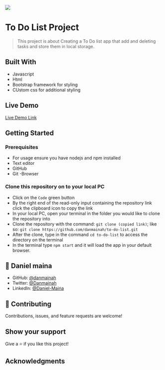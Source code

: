 ![](https://img.shields.io/badge/Microverse-blueviolet)

# To Do List Project

> This project is about Creating a To Do list app that add and deleting tasks and store them in local storage.

## Built With

- Javascript 
- Html 
- Bootstrap framework for styling
- CUstom css for additional styling

## Live Demo

[Live Demo Link](https://danmainah.github.io/to-do-list/)

## Getting Started

 ### Prerequisites
- For usage ensure you have nodejs and npm installed
- Text editor
- GitHub
- Git
-Browser
### Clone this repository on to your local PC

- Click on the `Code` green button
- By the right end of the read-only input containing the repository link click the clipboard icon to copy the link
- In your local PC, open your terminal in the folder you would like to clone the repository into
- Clone the repository with the command: `git clone (copied link)`; like so: `git clone https://github.com/danmainah/to-do-list.git`
- After the clone, type in the command `cd to-do-list` to access the directory on the terminal
- In the terminal type `npm start` and it will load the app in your default browser.

## 👤 **Daniel maina**

- GitHub: [@danmainah](https://github.com/danmainah)
- Twitter: [@Danmainah](https://twitter.com/dan_mainah)
- LinkedIn: [@Daniel-Maina](www.linkedin.com/in/daniel-maina-315a38191)

## 🤝 Contributing

Contributions, issues, and feature requests are welcome!

## Show your support

Give a ⭐️ if you like this project!

## Acknowledgments

